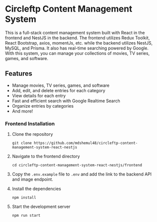 # Circleftp Content Management System

This is a full-stack content management system built with React in the frontend and NestJS in the backend. The frontend utilizes Redux Toolkit, React Bootstrap, axios, momentJs, etc. while the backend utilizes NestJS, MySQL, and Prisma. It also has real-time searching powered by Google. With this system, you can manage your collections of movies, TV series, games, and software.

## Features

- Manage movies, TV series, games, and software
- Add, edit, and delete entries for each category
- View details for each entry
- Fast and efficient search with Google Realtime Search
- Organize entries by categories
- And more!

### Frontend Installation

1. Clone the repository

   `git clone https://github.com/mdshemul48/circleftp-content-management-system-react-nestjs`

2. Navigate to the frontend directory

   `cd circleftp-content-management-system-react-nestjs/frontend`

3. Copy the `.env.example` file to `.env` and add the link to the backend API and image endpoint.
4. Install the dependencies

   `npm install`

5. Start the development server

   `npm run start`
